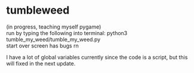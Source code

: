 # tumbleweed
(in progress, teaching myself pygame)     
run by typing the following into terminal: python3 tumble_my_weed/tumble_my_weed.py   
start over screen has bugs rn    


I have a lot of global variables currently since the code is a script, but this will fixed in the next update.
